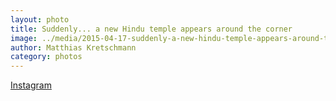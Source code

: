 ```yaml
---
layout: photo
title: Suddenly... a new Hindu temple appears around the corner
image: ../media/2015-04-17-suddenly-a-new-hindu-temple-appears-around-the-corner.jpg
author: Matthias Kretschmann
category: photos
---
```


[Instagram](https://instagram.com/p/08ngIbtSvs/)
